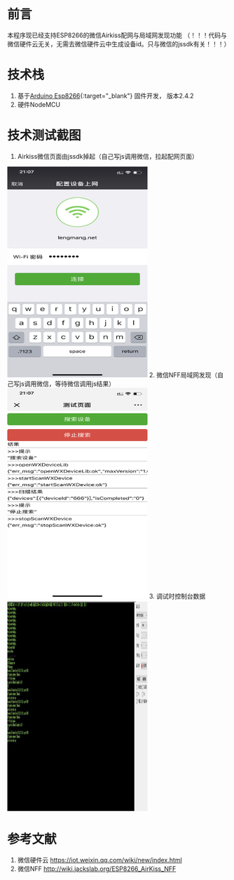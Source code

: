# 前言
本程序现已经支持ESP8266的微信Airkiss配网与局域网发现功能
（！！！代码与微信硬件云无关，无需去微信硬件云中生成设备id。只与微信的jssdk有关！！！）

# 技术栈
1. 基于[Arduino Esp8266](https://github.com/esp8266/Arduino){:target="_blank"} 固件开发，
版本2.4.2
2. 硬件NodeMCU

# 技术测试截图
1. Airkiss微信页面由jssdk掉起（自己写js调用微信，拉起配网页面）
<img src="./img/airkiss.png" width="320" height="480" alt=" 图片不见了"/>
2. 微信NFF局域网发现（自己写js调用微信，等待微信调用js结果）
<img src="./img/nff.png" width="320" height="480" alt=" 图片不见了"/>
3. 调试时控制台数据
<img src="./img/pc.jpg" width="320" height="480" alt=" 图片不见了"/>


# 参考文献
1. 微信硬件云 https://iot.weixin.qq.com/wiki/new/index.html
2. 微信NFF http://wiki.jackslab.org/ESP8266_AirKiss_NFF
